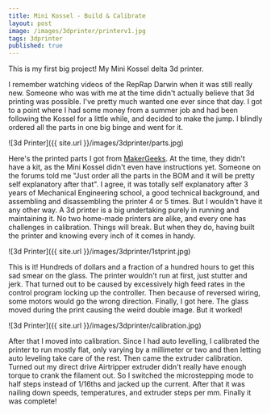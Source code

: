 ```yaml
---
title: Mini Kossel - Build & Calibrate
layout: post
image: /images/3dprinter/printerv1.jpg
tags: 3dprinter
published: true
---
```


This is my first big project! My Mini Kossel delta 3d printer.

<!-- more -->

I remember watching videos of the RepRap Darwin when it was still really new. Someone who was with me at the time didn't actually believe that 3d printing was possible. I've pretty much wanted one ever since that day. I got to a point where I had some money from a summer job and had been following the Kossel for a little while, and decided to make the jump. I blindly ordered all the parts in one big binge and went for it.

![3d Printer]({{ site.url }}/images/3dprinter/parts.jpg)

Here's the printed parts I got from [MakerGeeks](http://www.makergeeks.com/). At the time, they didn't have a kit, as the Mini Kossel didn't even have instructions yet. Someone on the forums told me "Just order all the parts in the BOM and it will be pretty self explanatory after that". I agree, it was totally self explanatory after 3 years of Mechanical Engineering school, a good technical background, and assembling and disassembling the printer 4 or 5 times. But I wouldn't have it any other way. A 3d printer is a big undertaking purely in running and maintaining it. No two home-made printers are alike, and every one has challenges in calibration. Things will break. But when they do, having built the printer and knowing every inch of it comes in handy.

![3d Printer]({{ site.url }}/images/3dprinter/1stprint.jpg)

This is it! Hundreds of dollars and a fraction of a hundred hours to get this sad smear on the glass. The printer wouldn't run at first, just stutter and jerk. That turned out to be caused by excessively high feed rates in the control program locking up the controller. Then because of reversed wiring, some motors would go the wrong direction. Finally, I got here. The glass moved during the print causing the weird double image. But it worked!

![3d Printer]({{ site.url }}/images/3dprinter/calibration.jpg)

After that I moved into calibration. Since I had auto levelling, I calibrated the printer to run mostly flat, only varying by a millimeter or two and then letting auto leveling take care of the rest. Then came the extruder calibration. Turned out my direct drive Airtripper extruder didn't really have enough torque to crank the filament out. So I switched the microstepping mode to half steps instead of 1/16ths and jacked up the current. After that it was nailing down speeds, temperatures, and extruder steps per mm. Finally it was complete!